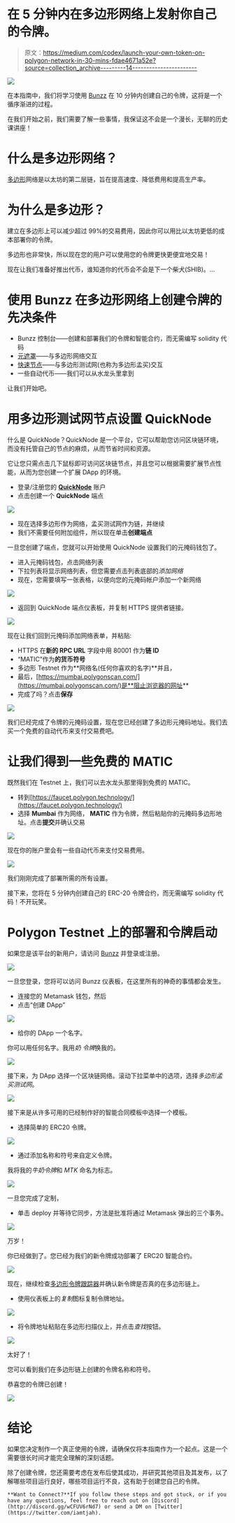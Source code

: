 # 在 5 分钟内在多边形网络上发射你自己的令牌。

> 原文：<https://medium.com/codex/launch-your-own-token-on-polygon-network-in-30-mins-fdae4671a52e?source=collection_archive---------14----------------------->

![](img/17af401961c4b1453c9524dfb08c035f.png)

在本指南中，我们将学习使用 [Bunzz](https://www.bunzz.dev/) 在 10 分钟内创建自己的令牌，这将是一个循序渐进的过程。

在我们开始之前，我们需要了解一些事情，我保证这不会是一个漫长，无聊的历史课讲座！

# 什么是多边形网络？

[多边形](http://polygon.technology)网络是以太坊的第二层链，旨在提高速度、降低费用和提高生产率。

# 为什么是多边形？

建立在多边形上可以减少超过 99%的交易费用，因此你可以用比以太坊更低的成本部署你的令牌。

多边形也非常快，所以现在您的用户可以使用您的令牌更快更便宜地交易！

现在让我们准备好推出代币，谁知道你的代币会不会是下一个柴犬(SHIB)。…

# 使用 Bunzz 在多边形网络上创建令牌的先决条件

*   Bunzz 控制台——创建和部署我们的令牌和智能合约，而无需编写 solidity 代码
*   [元遮罩](https://metamask.io/)——与多边形网络交互
*   [快速节点](https://www.quicknode.com/?utm_source=partner&utm_campaign=metaschool&utm_content=metaschool-guides&utm_medium=partner)——与多边形测试网(也称为多边形孟买)交互
*   一些自动代币——我们可以从水龙头里拿到

让我们开始吧。

# 用多边形测试网节点设置 QuickNode

什么是 QuickNode？QuickNode 是一个平台，它可以帮助您访问区块链环境，而没有托管自己的节点的麻烦，从而节省时间和资源。

它让您只需点击几下鼠标即可访问区块链节点，并且您可以根据需要扩展节点性能，从而为您创建一个扩展 DApp 的环境。

*   登录/注册您的 [**QuickNode**](https://www.quicknode.com/?utm_source=partner&utm_campaign=metaschool&utm_content=metaschool-guides&utm_medium=partner) 账户
*   点击创建一个 **QuickNode** 端点

![](img/dc01f17d5a995c669c478f5221e21295.png)

*   现在选择多边形作为网络，孟买测试网作为链，并继续
*   我们不需要任何附加组件，所以现在单击**创建端点**

一旦您创建了端点，您就可以开始使用 QuickNode 设置我们的元掩码钱包了。

*   进入元掩码钱包，点击网络列表
*   下拉列表将显示网络列表，但您需要点击列表底部的*添加网络*
*   现在，您需要填写一张表格，以便向您的元掩码帐户添加一个新网络

![](img/574674aefbdedb1c8ee1c786d06f2afe.png)

*   返回到 QuickNode 端点仪表板，并复制 HTTPS 提供者链接。

![](img/a427ef318aa6f6204d5963912cc3fb37.png)

现在让我们回到元掩码添加网络表单，并粘贴:

*   HTTPS 在**新的 RPC URL** 字段中用 80001 作为**链 ID**
*   “MATIC”作为**的货币符号**
*   多边形 Testnet 作为**网络名(任何你喜欢的名字)**并且，
*   最后，[https://mumbai.polygonscan.com/](https://mumbai.polygonscan.com/)是**阻止浏览器的网址**
*   完成了吗？点击**保存**

![](img/fc2e4bda12a82a89fb0e0256b48afad5.png)

我们已经完成了令牌的元掩码设置，现在您已经创建了多边形元掩码地址。我们去买一个免费的自动代币来支付交易费吧。

# 让我们得到一些免费的 MATIC

既然我们在 Testnet 上，我们可以去水龙头那里得到免费的 MATIC。

*   转到[https://faucet.polygon.technology/](https://faucet.polygon.technology/)
*   选择 **Mumbai** 作为网络， **MATIC** 作为令牌，然后粘贴你的元掩码多边形地址。点击**提交**并确认交易

![](img/7dd5ec7278c70877ebff8741a711f651.png)

现在你的账户里会有一些自动代币来支付交易费用。

![](img/c490a65767fbfa2adb9c6a76281966f4.png)

我们刚刚完成了部署所需的所有设置。

接下来，您将在 5 分钟内创建自己的 ERC-20 令牌合约，而无需编写 solidity 代码！不开玩笑。

# Polygon Testnet 上的部署和令牌启动

如果您是该平台的新用户，请访问 [Bunzz](https://www.bunzz.dev/) 并登录或注册。

![](img/d5d9ee6c14c9a8352ac77b68b3529949.png)

一旦您登录，您将可以访问 Bunzz 仪表板，在这里所有的神奇的事情都会发生。

*   连接您的 Metamask 钱包，然后
*   点击“创建 DApp”

![](img/09f79cd1e47c6dc21e372abd1b9e94b6.png)

*   给你的 DApp 一个名字。

你可以用任何名字。我用*奶* *令牌*换我的。

![](img/8b39bfee368ffa2600f04b82dc782b45.png)

接下来，为 DApp 选择一个区块链网络。滚动下拉菜单中的选项，选择*多边形孟买测试网*。

![](img/689a7e409238049f078ac42b78b9ad43.png)

接下来是从许多可用的已经制作好的智能合同模板中选择一个模板。

*   选择简单的 ERC20 令牌。

![](img/54981e89389eda6c50eb06f49a62d2dc.png)

*   通过添加名称和符号来自定义令牌。

我将我的*牛奶令牌*和 *MTK* 命名为标志。

![](img/2fd5bc02e4260764234773f1804539b4.png)

一旦您完成了定制，

*   单击 deploy 并等待它同步，方法是批准将通过 Metamask 弹出的三个事务。

![](img/804140953dff20c52272d0d6f8ddd44e.png)

万岁！

你已经做到了。您已经为我们的新令牌成功部署了 ERC20 智能合约。

![](img/bfc3cb893291bb46e53a6f4634d49679.png)

现在，继续检查[多边形令牌跟踪器](https://mumbai.polygonscan.com/tokens)并确认新令牌是否真的在多边形链上。

*   使用仪表板上的*复制*图标复制令牌地址。

![](img/bfc3cb893291bb46e53a6f4634d49679.png)

*   将令牌地址粘贴在多边形扫描仪上，并点击*查找*按钮。

![](img/e5e3dcab7af1ee7ea89b3d06d7e128bc.png)

太好了！

您可以看到我们在多边形链上创建的令牌名称和符号。

恭喜您的令牌已创建！

![](img/08bfd36b2562a6b937a9573db4be9b73.png)

# 结论

如果您决定制作一个真正使用的令牌，请确保仅将本指南作为一个起点。这是一个需要很长时间才能完全理解的深刻话题。

除了创建令牌，您还需要考虑在发布后使其成功，并研究其他项目及其发布，以了解哪些项目运行良好，哪些项目运行不良，这有助于创建您自己的令牌。

```
**Want to Connect?**If you follow these steps and got stuck, or if you have any questions, feel free to reach out on [Discord](http://discord.gg/wCFUV6rNd7) or send a DM on [Twitter](https://twitter.com/iamtjah).
```